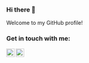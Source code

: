 ### Hi there 👋

Welcome to my GitHub profile!

### Get in touch with me:

[<img align="left" alt="Gmail" width="22px" src="https://cdn.iconscout.com/icon/free/png-512/gmail-25-569503.png" />][gmail]
[<img align="left" alt="Instagram" width="22px" src="https://cdn.iconscout.com/icon/free/png-512/instagram-216-721958.png" />][instagram]

<br />
<br />

[instagram]: https://www.instagram.com/idankapustian/
[gmail]: https://idan.kapustian@gmail.com/
